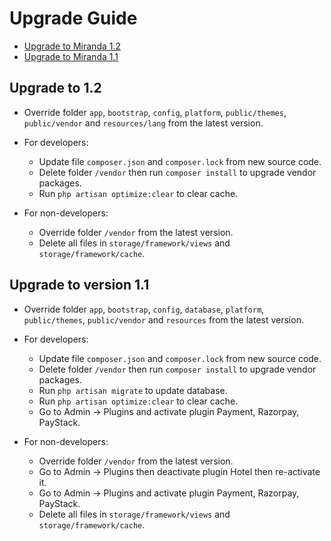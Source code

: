 # Upgrade Guide

- [Upgrade to Miranda 1.2](#version_1_2)
- [Upgrade to Miranda 1.1](#version_1_1)

<a name="version_1_2"></a>
## Upgrade to 1.2

- Override folder `app`, `bootstrap`, `config`, `platform`, `public/themes`, `public/vendor` and `resources/lang` from the latest version.

- For developers:
    - Update file `composer.json` and `composer.lock` from new source code.
    - Delete folder `/vendor` then run `composer install` to upgrade vendor packages.
    - Run `php artisan optimize:clear` to clear cache.
    
- For non-developers:
    - Override folder `/vendor` from the latest version.
    - Delete all files in `storage/framework/views` and `storage/framework/cache`.
    
<a name="version_1_1"></a>
## Upgrade to version 1.1
- Override folder `app`, `bootstrap`, `config`, `database`, `platform`, `public/themes`, `public/vendor` and `resources` from the latest version.

- For developers:
    - Update file `composer.json` and `composer.lock` from new source code.
    - Delete folder `/vendor` then run `composer install` to upgrade vendor packages.
    - Run `php artisan migrate` to update database.
    - Run `php artisan optimize:clear` to clear cache.
    - Go to Admin -> Plugins and activate plugin Payment, Razorpay, PayStack.
  
    
- For non-developers:
    - Override folder `/vendor` from the latest version.
    - Go to Admin -> Plugins then deactivate plugin Hotel then re-activate it.
    - Go to Admin -> Plugins and activate plugin Payment, Razorpay, PayStack.
    - Delete all files in `storage/framework/views` and `storage/framework/cache`.
